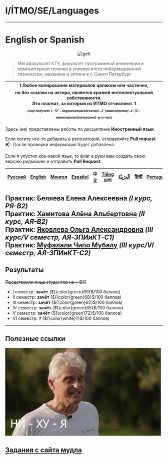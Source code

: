 # I/İTMO/SE/Languages

---
# English or Spanish

<p align=center>
    <img src="https://media1.tenor.com/m/b7YwmZmqfX0AAAAd/english-or-spanish.gif" alt="geh"/>
</p>

> Мегафакультет КТУ, факультет программной инженерии и компьютерной техники в университете информационной технологии, механики и оптики в г. Санкт-Петербург

| :exclamation: <b>Любое копирование материалов целиком или частично,<br>но без ссылки на автора, является кражей интеллектуальной собственности.<br>Это плагиат, за который из ИТМО отчисляют.</b> :exclamation:<br><sub><sup><i>(ещё получите 1-(2’’-гидроксилциклогексил)-3-[аминопропил]-4-[3’-аминопропил]пиперазин)-ы от нас)</sup></sub></b> |
|---------------------------------------------------------------------------------------------------------------------------------------------------------------------------------------------------------------------------------------------------------------------------------------------------------------------------------------------------|

Здесь (не) представлены работы по дисциплине **Иностранный язык**.

Если хотите что-то добавить в репозиторий, отправляйте **Pull request** :mailbox_with_mail:. После проверки информация будет добавлена.

Если я упустил кое-какой язык, то флаг в руки вам создать свою версию ридмишек и отправить **Pull Request**.

| [<strong>Русский</strong>](https://github.com/XVIIStarPlatinum/itmo/blob/master/Software%20Engineering/Russian%20%26%20English/README.md) | [<strong>English</strong>](https://github.com/XVIIStarPlatinum/itmo/blob/master/Software%20Engineering/Russian%20%26%20English/.docs/README_EN.md) | [<strong>Монгол</strong>](https://github.com/XVIIStarPlatinum/itmo/blob/master/Software%20Engineering/Russian%20%26%20English/.docs/README_MN.md) | [<strong>Español</strong>](https://github.com/XVIIStarPlatinum/itmo/blob/master/Software%20Engineering/Russian%20%26%20English/.docs/README_ES.md) | [<strong>中文</strong>](https://github.com/XVIIStarPlatinum/itmo/blob/master/Software%20Engineering/Russian%20%26%20English/.docs/README_CN.md) | [<strong>Tiếng việt</strong>](https://github.com/XVIIStarPlatinum/itmo/blob/master/Software%20Engineering/Russian%20%26%20English/.docs/README_VN.md) | [<strong><p dir="rtl" lang="ar">اَلْعَرَبِيَّةُ</p></strong>](https://github.com/XVIIStarPlatinum/itmo/blob/master/Software%20Engineering/Russian%20%26%20English/.docs/README_AR.md) | [<strong>हिन्दी</strong>](https://github.com/XVIIStarPlatinum/itmo/blob/master/Software%20Engineering/Russian%20%26%20English/.docs/README_IN.md) | [<strong>Português</strong>](https://github.com/XVIIStarPlatinum/itmo/blob/master/Software%20Engineering/Russian%20%26%20English/.docs/README_PT.md) |
|-------------------------------------------------------------------------------------------------------------------------------------------|----------------------------------------------------------------------------------------------------------------------------------------------------|---------------------------------------------------------------------------------------------------------------------------------------------------|----------------------------------------------------------------------------------------------------------------------------------------------------|-----------------------------------------------------------------------------------------------------------------------------------------------|-------------------------------------------------------------------------------------------------------------------------------------------------------|---------------------------------------------------------------------------------------------------------------------------------------------------------------------------------------|---------------------------------------------------------------------------------------------------------------------------------------------------|------------------------------------------------------------------------------------------------------------------------------------------------------|

**Практик**: Беляева Елена Алексеевна *(I курс, РЯ-B2)*\
**Практик**: [Хамитова Алёна Альбертовна](https://my.itmo.ru/persons/378991) *(II курс, АЯ-B2)*\
**Практик**: [Яковлева Ольга Александровна](https://my.itmo.ru/persons/228108) *(III курс/V семестр, АЯ-ЗПИиКТ-C1)*\
**Практик**: [Муфалали Чипо Мубалу](https://my.itmo.ru/persons/274726) *(III курс/VI семестр, АЯ-ЗПИиКТ-C2)*
---

## Результаты
<s>Представили лица студентов на < B1?</s>
- I семестр: **зачёт** (${\color{green}69}$/100 баллов)
- II семестр: **зачёт** (${\color{green}68}$/100 баллов)
- III семестр: **зачёт** (${\color{green}62}$/100 баллов)
- IV семестр: **зачёт** (${\color{green}65}$/100 баллов)
- V семестр: **зачёт** (${\color{green}72}$/100 баллов)
- VI семестр: **?** (${\color{white}?}$/100 баллов)

---

## Полезные ссылки <a name="links"></a>
![tinkov](/img/gifs/oleg-tinkov.gif)

**[Задания с сайта мудла](https://fltc.itmo.ru)**
---